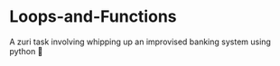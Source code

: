 # Loops-and-Functions
A zuri task involving whipping up an improvised banking system using python 🍘
